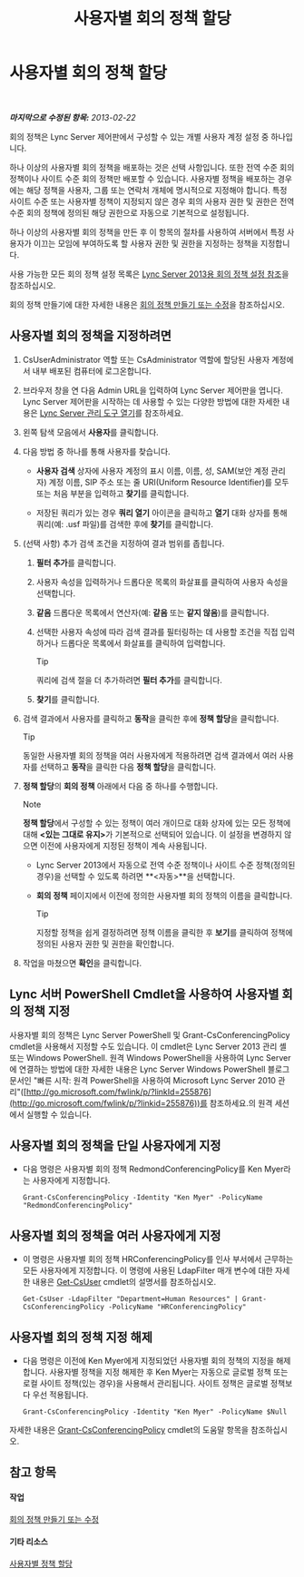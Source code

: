 ﻿---
title: 사용자별 회의 정책 할당
TOCTitle: 사용자별 회의 정책 할당
ms:assetid: 72f12c72-65f7-44fe-ab81-0f57cb2f87d1
ms:mtpsurl: https://technet.microsoft.com/ko-kr/library/Gg521015(v=OCS.15)
ms:contentKeyID: 49304020
ms.date: 08/24/2015
mtps_version: v=OCS.15
ms.translationtype: HT
---

# 사용자별 회의 정책 할당

 

_**마지막으로 수정된 항목:** 2013-02-22_

회의 정책은 Lync Server 제어판에서 구성할 수 있는 개별 사용자 계정 설정 중 하나입니다.

하나 이상의 사용자별 회의 정책을 배포하는 것은 선택 사항입니다. 또한 전역 수준 회의 정책이나 사이트 수준 회의 정책만 배포할 수 있습니다. 사용자별 정책을 배포하는 경우에는 해당 정책을 사용자, 그룹 또는 연락처 개체에 명시적으로 지정해야 합니다. 특정 사이트 수준 또는 사용자별 정책이 지정되지 않은 경우 회의 사용자 권한 및 권한은 전역 수준 회의 정책에 정의된 해당 권한으로 자동으로 기본적으로 설정됩니다.

하나 이상의 사용자별 회의 정책을 만든 후 이 항목의 절차를 사용하여 서버에서 특정 사용자가 이끄는 모임에 부여하도록 할 사용자 권한 및 권한을 지정하는 정책을 지정합니다.

사용 가능한 모든 회의 정책 설정 목록은 [Lync Server 2013용 회의 정책 설정 참조](lync-server-2013-conferencing-policy-settings-reference.md)을 참조하십시오.

회의 정책 만들기에 대한 자세한 내용은 [회의 정책 만들기 또는 수정](lync-server-2013-create-or-modify-a-conferencing-policy.md)을 참조하십시오.

## 사용자별 회의 정책을 지정하려면

1.  CsUserAdministrator 역할 또는 CsAdministrator 역할에 할당된 사용자 계정에서 내부 배포된 컴퓨터에 로그온합니다.

2.  브라우저 창을 연 다음 Admin URL을 입력하여 Lync Server 제어판을 엽니다. Lync Server 제어판을 시작하는 데 사용할 수 있는 다양한 방법에 대한 자세한 내용은 [Lync Server 관리 도구 열기](lync-server-2013-open-lync-server-administrative-tools.md)를 참조하세요.

3.  왼쪽 탐색 모음에서 **사용자**를 클릭합니다.

4.  다음 방법 중 하나를 통해 사용자를 찾습니다.
    
      - **사용자 검색** 상자에 사용자 계정의 표시 이름, 이름, 성, SAM(보안 계정 관리자) 계정 이름, SIP 주소 또는 줄 URI(Uniform Resource Identifier)를 모두 또는 처음 부분을 입력하고 **찾기**를 클릭합니다.
    
      - 저장된 쿼리가 있는 경우 **쿼리 열기** 아이콘을 클릭하고 **열기** 대화 상자를 통해 쿼리(예: .usf 파일)를 검색한 후에 **찾기**를 클릭합니다.

5.  (선택 사항) 추가 검색 조건을 지정하여 결과 범위를 좁힙니다.
    
    1.  **필터 추가**를 클릭합니다.
    
    2.  사용자 속성을 입력하거나 드롭다운 목록의 화살표를 클릭하여 사용자 속성을 선택합니다.
    
    3.  **같음** 드롭다운 목록에서 연산자(예: **같음** 또는 **같지 않음**)를 클릭합니다.
    
    4.  선택한 사용자 속성에 따라 검색 결과를 필터링하는 데 사용할 조건을 직접 입력하거나 드롭다운 목록에서 화살표를 클릭하여 입력합니다.
        

        > [!TIP]
        > 쿼리에 검색 절을 더 추가하려면 <STRONG>필터 추가</STRONG>를 클릭합니다.

    
    5.  **찾기**를 클릭합니다.

6.  검색 결과에서 사용자를 클릭하고 **동작**을 클릭한 후에 **정책 할당**을 클릭합니다.
    

    > [!TIP]
    > 동일한 사용자별 회의 정책을 여러 사용자에게 적용하려면 검색 결과에서 여러 사용자를 선택하고 <STRONG>동작</STRONG>을 클릭한 다음 <STRONG>정책 할당</STRONG>을 클릭합니다.



7.  **정책 할당**의 **회의 정책** 아래에서 다음 중 하나를 수행합니다.
    

    > [!NOTE]
    > <STRONG>정책 할당</STRONG>에서 구성할 수 있는 정책이 여러 개이므로 대화 상자에 있는 모든 정책에 대해 <STRONG>&lt;있는 그대로 유지&gt;</STRONG>가 기본적으로 선택되어 있습니다. 이 설정을 변경하지 않으면 이전에 사용자에게 지정된 정책이 계속 사용됩니다.

    
      - Lync Server 2013에서 자동으로 전역 수준 정책이나 사이트 수준 정책(정의된 경우)을 선택할 수 있도록 하려면 **\<자동\>**을 선택합니다.
    
      - **회의 정책** 페이지에서 이전에 정의한 사용자별 회의 정책의 이름을 클릭합니다.
        

        > [!TIP]
        > 지정할 정책을 쉽게 결정하려면 정책 이름을 클릭한 후 <STRONG>보기</STRONG>를 클릭하여 정책에 정의된 사용자 권한 및 권한을 확인합니다.



8.  작업을 마쳤으면 **확인**을 클릭합니다.

## Lync 서버 PowerShell Cmdlet을 사용하여 사용자별 회의 정책 지정

사용자별 회의 정책은 Lync Server PowerShell 및 Grant-CsConferencingPolicy cmdlet을 사용해서 지정할 수도 있습니다. 이 cmdlet은 Lync Server 2013 관리 셸 또는 Windows PowerShell. 원격 Windows PowerShell을 사용하여 Lync Server에 연결하는 방법에 대한 자세한 내용은 Lync Server Windows PowerShell 블로그 문서인 "빠른 시작: 원격 PowerShell을 사용하여 Microsoft Lync Server 2010 관리"([http://go.microsoft.com/fwlink/p/?linkId=255876](http://go.microsoft.com/fwlink/p/?linkid=255876))를 참조하세요.의 원격 세션에서 실행할 수 있습니다.

## 사용자별 회의 정책을 단일 사용자에게 지정

  - 다음 명령은 사용자별 회의 정책 RedmondConferencingPolicy를 Ken Myer라는 사용자에게 지정합니다.
    
        Grant-CsConferencingPolicy -Identity "Ken Myer" -PolicyName "RedmondConferencingPolicy"

## 사용자별 회의 정책을 여러 사용자에게 지정

  - 이 명령은 사용자별 회의 정책 HRConferencingPolicy를 인사 부서에서 근무하는 모든 사용자에게 지정합니다. 이 명령에 사용된 LdapFilter 매개 변수에 대한 자세한 내용은 [Get-CsUser](https://docs.microsoft.com/en-us/powershell/module/skype/Get-CsUser) cmdlet의 설명서를 참조하십시오.
    
        Get-CsUser -LdapFilter "Department=Human Resources" | Grant-CsConferencingPolicy -PolicyName "HRConferencingPolicy"

## 사용자별 회의 정책 지정 해제

  - 다음 명령은 이전에 Ken Myer에게 지정되었던 사용자별 회의 정책의 지정을 해제합니다. 사용자별 정책을 지정 해제한 후 Ken Myer는 자동으로 글로벌 정책 또는 로컬 사이트 정책(있는 경우)을 사용해서 관리됩니다. 사이트 정책은 글로벌 정책보다 우선 적용됩니다.
    
        Grant-CsConferencingPolicy -Identity "Ken Myer" -PolicyName $Null

자세한 내용은 [Grant-CsConferencingPolicy](https://docs.microsoft.com/en-us/powershell/module/skype/Grant-CsConferencingPolicy) cmdlet의 도움말 항목을 참조하십시오.

## 참고 항목

#### 작업

[회의 정책 만들기 또는 수정](lync-server-2013-create-or-modify-a-conferencing-policy.md)  

#### 기타 리소스

[사용자별 정책 할당](lync-server-2013-assigning-per-user-policies.md)

